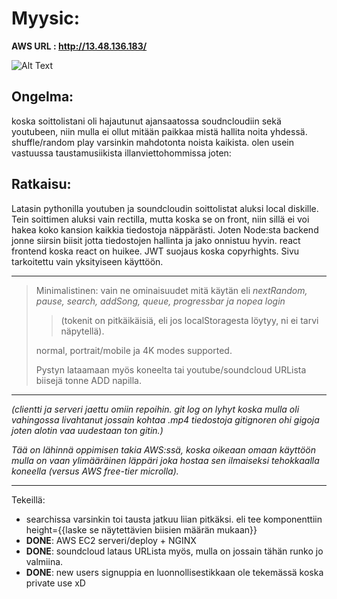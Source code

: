 # Myysic:

**AWS URL : http://13.48.136.183/**

![Alt Text](http://13.48.136.183/markdown.anim.gif)

## Ongelma:

koska soittolistani oli hajautunut ajansaatossa soudncloudiin sekä youtubeen, niin mulla ei ollut mitään paikkaa mistä hallita noita yhdessä. shuffle/random play varsinkin mahdotonta noista kaikista. olen usein vastuussa taustamusiikista illanviettohommissa joten:

## Ratkaisu:

Latasin pythonilla youtuben ja soundcloudin soittolistat aluksi local diskille. Tein soittimen aluksi vain rectilla, mutta koska se on front, niin sillä ei voi hakea koko kansion kaikkia tiedostoja näppärästi. Joten Node:sta backend jonne siirsin biisit jotta tiedostojen hallinta ja jako onnistuu hyvin. react frontend koska react on huikee. JWT suojaus koska copyrhights. Sivu tarkoitettu vain yksityiseen käyttöön.

---

> Minimalistinen: vain ne ominaisuudet mitä käytän eli _nextRandom, pause, search, addSong, queue, progressbar ja nopea login_
>
> > (tokenit on pitkäikäisiä, eli jos localStoragesta löytyy, ni ei tarvi näpytellä).
>
> normal, portrait/mobile ja 4K modes supported.
>
> Pystyn lataamaan myös koneelta tai youtube/soundcloud URLista biisejä tonne ADD napilla.

---

_(clientti ja serveri jaettu omiin repoihin. git log on lyhyt koska mulla oli vahingossa livahtanut jossain kohtaa .mp4 tiedostoja gitignoren ohi gigoja joten alotin vaa uudestaan ton gitin.)_

_Tää on lähinnä oppimisen takia AWS:ssä, koska oikeaan omaan käyttöön mulla on vaan ylimääräinen läppäri joka hostaa sen ilmaiseksi tehokkaalla koneella (versus AWS free-tier microlla)._

---

Tekeillä:

- searchissa varsinkin toi tausta jatkuu liian pitkäksi. eli tee komponenttiin height={{laske se näytettävien biisien määrän mukaan}}
- **DONE**: AWS EC2 serveri/deploy + NGINX
- **DONE**: soundcloud lataus URLista myös, mulla on jossain tähän runko jo valmiina.
- **DONE**: new users signuppia en luonnollisestikkaan ole tekemässä koska private use xD
